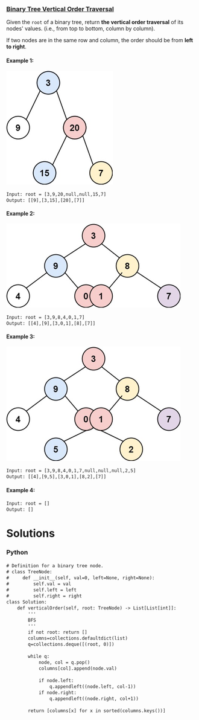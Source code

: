 ### [Binary Tree Vertical Order Traversal](https://leetcode.com/problems/binary-tree-vertical-order-traversal/) <br>

Given the `root` of a binary tree, return **the vertical order traversal** of its nodes' values. (i.e., from top to bottom, column by column).

If two nodes are in the same row and column, the order should be from **left to right**.



#### Example 1:
<img src="../../../../../images/314vtree1.jpg">

```
Input: root = [3,9,20,null,null,15,7]
Output: [[9],[3,15],[20],[7]]

```

#### Example 2:
<img src="../../../../../images/314vtree2-1.jpg">

```
Input: root = [3,9,8,4,0,1,7]
Output: [[4],[9],[3,0,1],[8],[7]]

```


#### Example 3:
<img src="../../../../../images/314vtree2.jpg">

```
Input: root = [3,9,8,4,0,1,7,null,null,null,2,5]
Output: [[4],[9,5],[3,0,1],[8,2],[7]]

```


#### Example 4:

```
Input: root = []
Output: []

```

# Solutions

### Python
```
# Definition for a binary tree node.
# class TreeNode:
#     def __init__(self, val=0, left=None, right=None):
#         self.val = val
#         self.left = left
#         self.right = right
class Solution:
    def verticalOrder(self, root: TreeNode) -> List[List[int]]:
        '''
        BFS
        '''
        if not root: return []
        columns=collections.defaultdict(list)
        q=collections.deque([(root, 0)])
        
        while q:
            node, col = q.pop()
            columns[col].append(node.val)
            
            if node.left:
                q.appendleft((node.left, col-1))
            if node.right:
                q.appendleft((node.right, col+1))
            
        return [columns[x] for x in sorted(columns.keys())]

```
